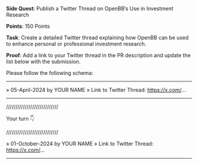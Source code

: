 **Side Quest**: Publish a Twitter Thread on OpenBB’s Use in Investment Research

**Points**: 150 Points

**Task**: Create a detailed Twitter thread explaining how OpenBB can be used to enhance personal or professional investment research.

**Proof**: Add a link to your Twitter thread in the PR description and update the list below with the submission.

Please follow the following schema:

---

» 05-April-2024 by YOUR NAME
» Link to Twitter Thread: https://x.com/...

---

////////////////////////////

Your turn 👇

////////////////////////////

» 01-October-2024 by YOUR NAME
» Link to Twitter Thread: https://x.com/...

---
